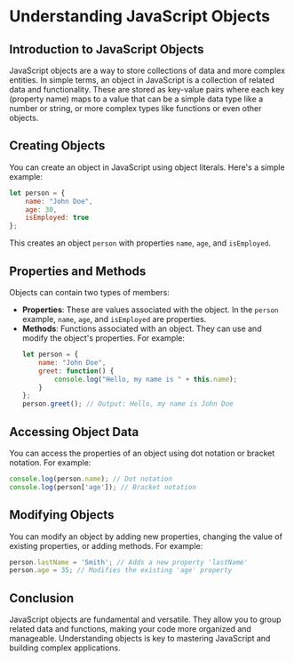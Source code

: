 
# Understanding JavaScript Objects

## Introduction to JavaScript Objects
JavaScript objects are a way to store collections of data and more complex entities. In simple terms, an object in JavaScript is a collection of related data and functionality. These are stored as key-value pairs where each key (property name) maps to a value that can be a simple data type like a number or string, or more complex types like functions or even other objects.

## Creating Objects
You can create an object in JavaScript using object literals. Here's a simple example:
```javascript
let person = {
    name: "John Doe",
    age: 30,
    isEmployed: true
};
```
This creates an object `person` with properties `name`, `age`, and `isEmployed`.

## Properties and Methods
Objects can contain two types of members:
- **Properties**: These are values associated with the object. In the `person` example, `name`, `age`, and `isEmployed` are properties.
- **Methods**: Functions associated with an object. They can use and modify the object's properties. For example:
  ```javascript
  let person = {
      name: "John Doe",
      greet: function() {
          console.log("Hello, my name is " + this.name);
      }
  };
  person.greet(); // Output: Hello, my name is John Doe
  ```

## Accessing Object Data
You can access the properties of an object using dot notation or bracket notation. For example:
```javascript
console.log(person.name); // Dot notation
console.log(person['age']); // Bracket notation
```

## Modifying Objects
You can modify an object by adding new properties, changing the value of existing properties, or adding methods. For example:
```javascript
person.lastName = 'Smith'; // Adds a new property 'lastName'
person.age = 35; // Modifies the existing 'age' property
```

## Conclusion
JavaScript objects are fundamental and versatile. They allow you to group related data and functions, making your code more organized and manageable. Understanding objects is key to mastering JavaScript and building complex applications.

